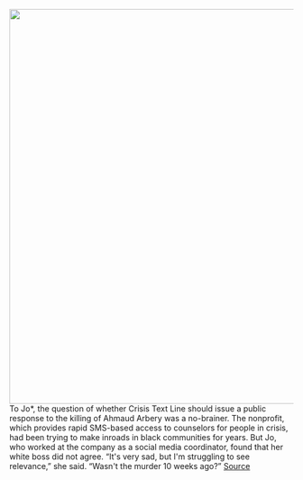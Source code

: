 <img src='https://cdn.vox-cdn.com/thumbor/QPLwL1sYXMJ2XVVIYSvPs6yBFYA=/0x0:2040x1360/1200x675/filters:focal(857x517:1183x843)/cdn.vox-cdn.com/uploads/chorus_image/image/66945771/VRG_ILLO_4064_001.0.jpg' width='700px' /><br/>
To Jo*, the question of whether Crisis Text Line should issue a public response to the killing of Ahmaud Arbery was a no-brainer. The nonprofit, which provides rapid SMS-based access to counselors for people in crisis, had been trying to make inroads in black communities for years. But Jo, who worked at the company as a social media coordinator, found that her white boss did not agree. “It's very sad, but I'm struggling to see relevance,” she said. “Wasn't the murder 10 weeks ago?”
<a href='https://www.theverge.com/21293176/crisis-text-line-ceo-racism-insensitivity-police-nancy-lublin-mental-health'> Source <a/>
